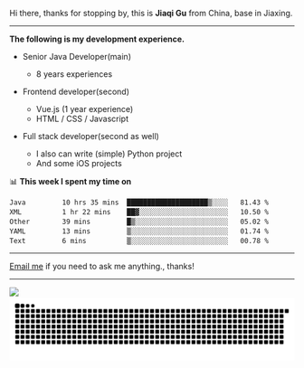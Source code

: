 Hi there, thanks for stopping by, this is **Jiaqi Gu** from China, base in Jiaxing.

---

**The following is my development experience.**

- Senior Java Developer(main)
  - 8 years experiences

- Frontend developer(second)
  - Vue.js (1 year experience)
  - HTML / CSS / Javascript
  
- Full stack developer(second as well)
  - I also can write (simple) Python project
  - And some iOS projects

📊 **This week I spent my time on**
<!--START_SECTION:waka-->

```txt
Java         10 hrs 35 mins  ████████████████████▒░░░░   81.43 %
XML          1 hr 22 mins    ██▓░░░░░░░░░░░░░░░░░░░░░░   10.50 %
Other        39 mins         █▒░░░░░░░░░░░░░░░░░░░░░░░   05.02 %
YAML         13 mins         ▒░░░░░░░░░░░░░░░░░░░░░░░░   01.74 %
Text         6 mins          ▒░░░░░░░░░░░░░░░░░░░░░░░░   00.78 %
```

<!--END_SECTION:waka-->

---

[Email me](mailto:htk2klwgr@mozmail.com?subject=Hiring_from_GitHub) if you need to ask me anything., thanks!

---

![]( https://visitor-badge.glitch.me/badge?page_id=githubgujiaqi)
![]( https://github.com/droid-Q/droid-Q/raw/output/github-contribution-grid-snake.svg#gh-dark-mode-only)
